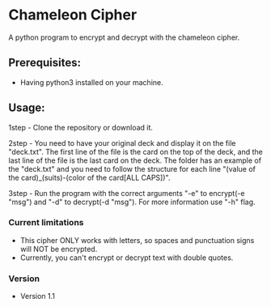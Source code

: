 Chameleon Cipher
====
A python program to encrypt and decrypt with the chameleon cipher.

## Prerequisites:
* Having python3 installed on your machine.

## Usage:
1step - Clone the repository or download it.

2step - You need to have your original deck and display it on the file "deck.txt". The first line of the file is the card on the top of the deck, and the last line of the file is the last card on the deck. The folder has an example of the "deck.txt" and you need to follow the structure for each line "(value of the card)_(suits)-(color of the card[ALL CAPS])".

3step - Run the program with the correct arguments "-e" to encrypt(-e "msg") and "-d" to decrypt(-d "msg"). For more information use "-h" flag.

### Current limitations
* This cipher ONLY works with letters, so spaces and punctuation signs will NOT be encrypted.
* Currently, you can't encrypt or decrypt text with double quotes.

### Version
* Version 1.1


